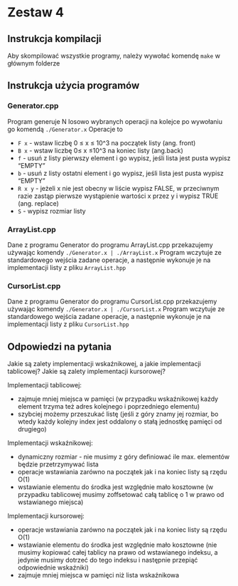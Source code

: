 # Zestaw 4

## Instrukcja kompilacji
Aby skompilować wszystkie programy, należy wywołać komendę `make` w głównym folderze

## Instrukcja użycia programów
### Generator.cpp
Program generuje N losowo wybranych operacji na kolejce po wywołaniu go komendą `./Generator.x`
Operacje to 
- `F x` - wstaw liczbę 0 ≤ x ≤ 10^3 na początek listy (ang. front)
- `B x` - wstaw liczbę 0≤ x ≤10^3 na koniec listy (ang.back)
- `f` - usuń z listy pierwszy element i go wypisz, jeśli lista jest pusta wypisz “EMPTY”
- `b` - usuń z listy ostatni element i go wypisz, jeśli lista jest pusta wypisz “EMPTY”
- `R x y` - jeżeli x nie jest obecny w liście wypisz FALSE, w przeciwnym razie zastąp pierwsze
wystąpienie wartości x przez y i wypisz TRUE (ang. replace)
- `S` - wypisz rozmiar listy

### ArrayList.cpp
Dane z programu Generator do programu ArrayList.cpp przekazujemy używając komendy `./Generator.x | ./ArrayList.x`
Program wczytuje ze standardowego wejścia zadane operacje, a następnie wykonuje je na implementacji listy z pliku `ArrayList.hpp`

### CursorList.cpp
Dane z programu Generator do programu CursorList.cpp przekazujemy używając komendy `./Generator.x | ./CursorList.x`
Program wczytuje ze standardowego wejścia zadane operacje, a następnie wykonuje je na implementacji listy z pliku `CursorList.hpp`

## Odpowiedzi na pytania

Jakie są zalety implementacji wskaźnikowej, a jakie implementacji tablicowej? Jakie są zalety implementacji kursorowej?

Implementacji tablicowej:
- zajmuje mniej miejsca w pamięci (w przypadku wskaźnikowej każdy element trzyma też adres kolejnego i poprzedniego elementu)
- szybciej możemy przeszukać listę (jeśli z góry znamy jej rozmiar, bo wtedy każdy kolejny index jest oddalony o stałą jednostkę pamięci od drugiego)

Implementacji wskaźnikowej:
- dynamiczny rozmiar - nie musimy z góry definiować ile max. elementów będzie przetrzymywać lista
- operacje wstawiania zarówno na początek jak i na koniec listy są rzędu O(1)
- wstawianie elementu do środka jest względnie mało kosztowne (w przypadku tablicowej musimy zoffsetować całą tablicę o 1 w prawo od wstawianego miejsca)

Implementacji kursorowej:
- operacje wstawiania zarówno na początek jak i na koniec listy są rzędu O(1)
- wstawianie elementu do środka jest względnie mało kosztowne (nie musimy kopiować całej tablicy na prawo od wstawianego indeksu, a jedynie musimy dotrzeć do tego indeksu i następnie przepiąć odpowiednie wskaźniki)
- zajmuje mniej miejsca w pamięci niż lista wskaźnikowa